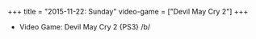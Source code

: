 +++
title = "2015-11-22: Sunday"
video-game = ["Devil May Cry 2"]
+++


* Video Game: Devil May Cry 2 {PS3} /b/